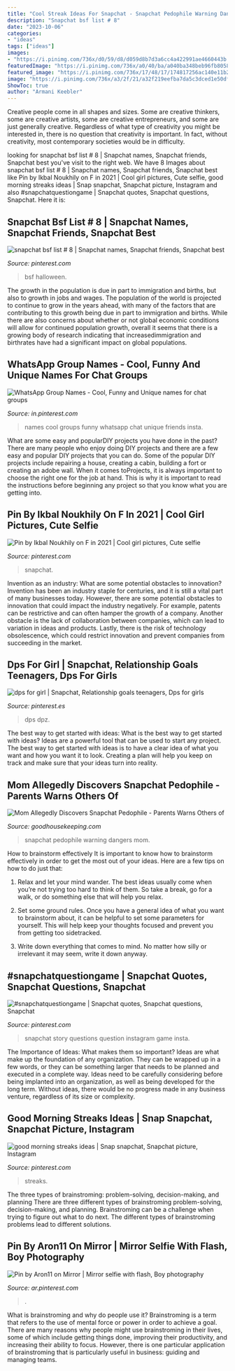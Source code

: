 ```yaml
---
title: "Cool Streak Ideas For Snapchat - Snapchat Pedophile Warning Dangers Mom"
description: "Snapchat bsf list # 8"
date: "2023-10-06"
categories:
- "ideas"
tags: ["ideas"]
images:
- "https://i.pinimg.com/736x/d0/59/d8/d059d8b7d3a6cc4a422991ae4660443b.jpg"
featuredImage: "https://i.pinimg.com/736x/a0/40/ba/a040ba348beb96fb80582e3dd73aaa29.jpg"
featured_image: "https://i.pinimg.com/736x/17/48/17/174817256ac140e11b2034ac20ca718d.jpg"
image: "https://i.pinimg.com/736x/a3/2f/21/a32f219eefba7da5c3dced1e50df0817.jpg"
ShowToc: true
author: "Armani Keebler"
---
```



Creative people come in all shapes and sizes. Some are creative thinkers, some are creative artists, some are creative entrepreneurs, and some are just generally creative. Regardless of what type of creativity you might be interested in, there is no question that creativity is important. In fact, without creativity, most contemporary societies would be in difficulty.

	

		
looking for snapchat bsf list # 8 | Snapchat names, Snapchat friends, Snapchat best you've visit to the right web. We have 8 Images about snapchat bsf list # 8 | Snapchat names, Snapchat friends, Snapchat best like Pin by Ikbal Noukhily on F in 2021 | Cool girl pictures, Cute selfie, good morning streaks ideas | Snap snapchat, Snapchat picture, Instagram and also #snapchatquestiongame | Snapchat quotes, Snapchat questions, Snapchat. Here it is:
		
    
## Snapchat Bsf List # 8 | Snapchat Names, Snapchat Friends, Snapchat Best

<img loading=lazy src="https://i.pinimg.com/736x/d0/59/d8/d059d8b7d3a6cc4a422991ae4660443b.jpg" onerror="this.onerror=null;this.src='https://tse3.mm.bing.net/th?id=OIP.wWBNQsnlyt9HkUVFqprXMgHaQA&amp;pid=15.1';" alt="snapchat bsf list # 8 | Snapchat names, Snapchat friends, Snapchat best">

_Source: pinterest.com_

>bsf halloween. 

	

The growth in the population is due in part to immigration and births, but also to growth in jobs and wages.
The population of the world is projected to continue to grow in the years ahead, with many of the factors that are contributing to this growth being due in part to immigration and births. While there are also concerns about whether or not global economic conditions will allow for continued population growth, overall it seems that there is a growing body of research indicating that increasedimmigration and birthrates have had a significant impact on global populations.

    
## WhatsApp Group Names - Cool, Funny And Unique Names For Chat Groups

<img loading=lazy src="https://i.pinimg.com/736x/a3/2f/21/a32f219eefba7da5c3dced1e50df0817.jpg" onerror="this.onerror=null;this.src='https://tse2.mm.bing.net/th?id=OIP.jRqVG7i8bHxIhFD0JtYCyQHaNK&amp;pid=15.1';" alt="WhatsApp Group Names - Cool, Funny and Unique names for chat groups">

_Source: in.pinterest.com_

>names cool groups funny whatsapp chat unique friends insta. 

	

What are some easy and popularDIY projects you have done in the past?
There are many people who enjoy doing DIY projects and there are a few easy and popular DIY projects that you can do. Some of the popular DIY projects include repairing a house, creating a cabin, building a fort or creating an adobe wall. When it comes toProjects, it is always important to choose the right one for the job at hand. This is why it is important to read the instructions before beginning any project so that you know what you are getting into.

    
## Pin By Ikbal Noukhily On F In 2021 | Cool Girl Pictures, Cute Selfie

<img loading=lazy src="https://i.pinimg.com/736x/4c/7f/c0/4c7fc0517fed016604b59d99d8b3b812.jpg" onerror="this.onerror=null;this.src='https://tse2.mm.bing.net/th?id=OIP.40RSlICIl3zDUeBlIGMkVgHaOj&amp;pid=15.1';" alt="Pin by Ikbal Noukhily on F in 2021 | Cool girl pictures, Cute selfie">

_Source: pinterest.com_

>snapchat. 

	

Invention as an industry: What are some potential obstacles to innovation?
Invention has been an industry staple for centuries, and it is still a vital part of many businesses today. However, there are some potential obstacles to innovation that could impact the industry negatively. For example, patents can be restrictive and can often hamper the growth of a company. Another obstacle is the lack of collaboration between companies, which can lead to variation in ideas and products. Lastly, there is the risk of technology obsolescence, which could restrict innovation and prevent companies from succeeding in the market.

    
## Dps For Girl | Snapchat, Relationship Goals Teenagers, Dps For Girls

<img loading=lazy src="https://i.pinimg.com/736x/17/48/17/174817256ac140e11b2034ac20ca718d.jpg" onerror="this.onerror=null;this.src='https://tse2.mm.bing.net/th?id=OIP.avRfCyCXuKp489NCwzU1BgHaNK&amp;pid=15.1';" alt="dps for girl | Snapchat, Relationship goals teenagers, Dps for girls">

_Source: pinterest.es_

>dps dpz. 

	

The best way to get started with ideas: What is the best way to get started with ideas?
Ideas are a powerful tool that can be used to start any project. The best way to get started with ideas is to have a clear idea of what you want and how you want it to look. Creating a plan will help you keep on track and make sure that your ideas turn into reality.

    
## Mom Allegedly Discovers Snapchat Pedophile - Parents Warns Others Of

<img loading=lazy src="https://hips.hearstapps.com/ghk.h-cdn.co/assets/17/17/768x384/landscape-1493330582-mom-liveme.jpg?resize=1200:*" onerror="this.onerror=null;this.src='https://tse1.mm.bing.net/th?id=OIP.0XzhTHGqt3b_-xxl5xRSqgHaDt&amp;pid=15.1';" alt="Mom Allegedly Discovers Snapchat Pedophile - Parents Warns Others of">

_Source: goodhousekeeping.com_

>snapchat pedophile warning dangers mom. 

	

How to brainstorm effectively
It is important to know how to brainstorm effectively in order to get the most out of your ideas. Here are a few tips on how to do just that:
1. Relax and let your mind wander. The best ideas usually come when you’re not trying too hard to think of them. So take a break, go for a walk, or do something else that will help you relax.

2. Set some ground rules. Once you have a general idea of what you want to brainstorm about, it can be helpful to set some parameters for yourself. This will help keep your thoughts focused and prevent you from getting too sidetracked.

3. Write down everything that comes to mind. No matter how silly or irrelevant it may seem, write it down anyway.

    
## #snapchatquestiongame | Snapchat Quotes, Snapchat Questions, Snapchat

<img loading=lazy src="https://i.pinimg.com/736x/44/8e/af/448eafed1b197a09367ad59a85070afb.jpg" onerror="this.onerror=null;this.src='https://tse2.mm.bing.net/th?id=OIP.KiagHXbt436f3KXLvPzuuwHaNK&amp;pid=15.1';" alt="#snapchatquestiongame | Snapchat quotes, Snapchat questions, Snapchat">

_Source: pinterest.com_

>snapchat story questions question instagram game insta. 

	

The Importance of Ideas: What makes them so important?
Ideas are what make up the foundation of any organization. They can be wrapped up in a few words, or they can be something larger that needs to be planned and executed in a complete way. Ideas need to be carefully considering before being implanted into an organization, as well as being developed for the long term. Without ideas, there would be no progress made in any business venture, regardless of its size or complexity.

    
## Good Morning Streaks Ideas | Snap Snapchat, Snapchat Picture, Instagram

<img loading=lazy src="https://i.pinimg.com/736x/a0/40/ba/a040ba348beb96fb80582e3dd73aaa29.jpg" onerror="this.onerror=null;this.src='https://tse2.mm.bing.net/th?id=OIP.oPBDqbsnpUHOCxbFnHfurQHaNJ&amp;pid=15.1';" alt="good morning streaks ideas | Snap snapchat, Snapchat picture, Instagram">

_Source: pinterest.com_

>streaks. 

	

The three types of brainstroming: problem-solving, decision-making, and planning
There are three different types of brainstroming problem-solving, decision-making, and planning. Brainstroming can be a challenge when trying to figure out what to do next. The different types of brainstroming problems lead to different solutions.

    
## Pin By Aron11 On Mirror | Mirror Selfie With Flash, Boy Photography

<img loading=lazy src="https://i.pinimg.com/736x/9d/13/2b/9d132b738929813bf24c1c7b706e6356.jpg" onerror="this.onerror=null;this.src='https://tse3.mm.bing.net/th?id=OIP.jj5TEqLNei28K5x1UXL9xQHaNL&amp;pid=15.1';" alt="Pin by Aron11 on Mirror | Mirror selfie with flash, Boy photography">

_Source: ar.pinterest.com_

>. 

	

What is brainstroming and why do people use it?
Brainstroming is a term that refers to the use of mental force or power in order to achieve a goal. There are many reasons why people might use brainstroming in their lives, some of which include getting things done, improving their productivity, and increasing their ability to focus. However, there is one particular application of brainstroming that is particularly useful in business: guiding and managing teams.

